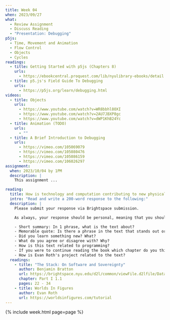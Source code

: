 ```yaml
---
title: Week 04
when: 2023/09/27
what:
  - Review Assignment
  - Discuss Reading
  - "Presentation: Debugging"
p5js:
  - Time, Movement and Animation
  - Flow Control
  - Objects
  - Cycles
readings:
  - title: Getting Started with p5js (Chapters 8)
    urls:
      - https://ebookcentral.proquest.com/lib/nyulibrary-ebooks/detail.action?docID=4333728
  - title: p5.js's Field Guide To Debugging
    urls:
      - https://p5js.org/learn/debugging.html
videos:
  - title: Objects
    urls:
      - https://www.youtube.com/watch?v=WR8bbhl8OXI
      - https://www.youtube.com/watch?v=2AU7JBXP8gc
      - https://www.youtube.com/watch?v=dWP1KhB24Yc
  - title: Animation (TODO)
    urls:
      - ""
  - title: A Brief Introduction to Debugging
    urls:
      - https://vimeo.com/105069079
      - https://vimeo.com/105080476
      - https://vimeo.com/105086159
      - https://vimeo.com/106026297
assignment:
  when: 2023/10/04 by 1PM
  description: |
    This assignment ...

reading: 
  title: How is technology and computation contributing to new physical, social and political systems of planetary scale?
  intro: "Read and write a 200-word response to the following:"
  description: |
    Please submit your response via Brightspace submission.

    As always, your response should be personal, meaning that you should be expressing your views and opinions about the text and not just summarizing it. You can use the following rubric to guide your response:

    - Short summary: In 1 phrase, what is the text about?
    - Memorable quote: Is there a phrase in the text that stands out or captures the main idea of the text?
    - Did you learn something new? What?
    - What do you agree or disagree with? Why?
    - How is this text related to programming?
    - If you were to continue reading the book which chapter do you think would resonate the strongest with you?
    - How is Evan Roth's project related to the text?
  readings:
    - title: "The Stack: On Software and Sovereignty"
      author: Benjamin Bratton
      url: https://brightspace.nyu.edu/d2l/common/viewFile.d2lfile/Database/MTkxOTg2NDQ/bratton_the-stack.pdf?ou=312200
      chapter: Part I 1.1
      pages: 22 - 34
    - title: Worlds In Figures
      author: Evan Roth
      url: https://worldsinfigures.com/tutorial
---
```

{% include week.html page=page %}
